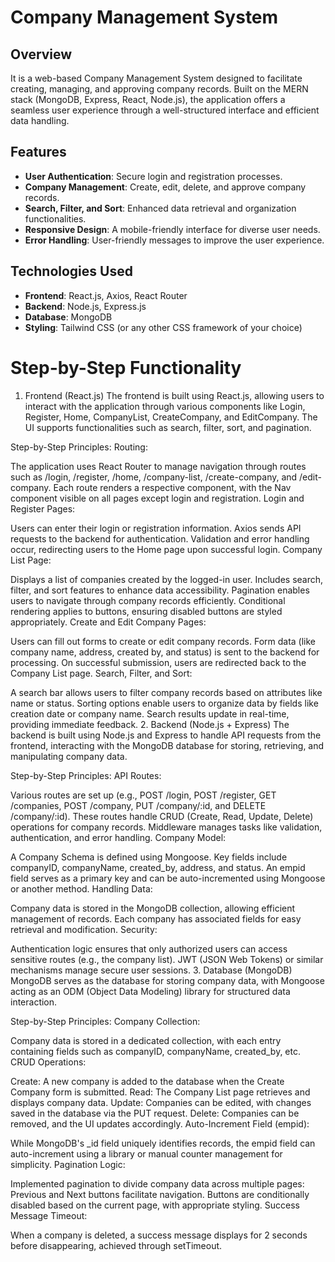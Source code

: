 # Company Management System

## Overview

It is a web-based Company Management System designed to facilitate creating, managing, and approving company records. Built on the MERN stack (MongoDB, Express, React, Node.js), the application offers a seamless user experience through a well-structured interface and efficient data handling.

## Features

- **User Authentication**: Secure login and registration processes.
- **Company Management**: Create, edit, delete, and approve company records.
- **Search, Filter, and Sort**: Enhanced data retrieval and organization functionalities.
- **Responsive Design**: A mobile-friendly interface for diverse user needs.
- **Error Handling**: User-friendly messages to improve the user experience.

## Technologies Used

- **Frontend**: React.js, Axios, React Router
- **Backend**: Node.js, Express.js
- **Database**: MongoDB
- **Styling**: Tailwind CSS (or any other CSS framework of your choice)

# Step-by-Step Functionality

1. Frontend (React.js)
The frontend is built using React.js, allowing users to interact with the application through various components like Login, Register, Home, CompanyList, CreateCompany, and EditCompany. The UI supports functionalities such as search, filter, sort, and pagination.

Step-by-Step Principles:
Routing:

The application uses React Router to manage navigation through routes such as /login, /register, /home, /company-list, /create-company, and /edit-company.
Each route renders a respective component, with the Nav component visible on all pages except login and registration.
Login and Register Pages:

Users can enter their login or registration information.
Axios sends API requests to the backend for authentication.
Validation and error handling occur, redirecting users to the Home page upon successful login.
Company List Page:

Displays a list of companies created by the logged-in user.
Includes search, filter, and sort features to enhance data accessibility.
Pagination enables users to navigate through company records efficiently.
Conditional rendering applies to buttons, ensuring disabled buttons are styled appropriately.
Create and Edit Company Pages:

Users can fill out forms to create or edit company records.
Form data (like company name, address, created by, and status) is sent to the backend for processing.
On successful submission, users are redirected back to the Company List page.
Search, Filter, and Sort:

A search bar allows users to filter company records based on attributes like name or status.
Sorting options enable users to organize data by fields like creation date or company name.
Search results update in real-time, providing immediate feedback.
2. Backend (Node.js + Express)
The backend is built using Node.js and Express to handle API requests from the frontend, interacting with the MongoDB database for storing, retrieving, and manipulating company data.

Step-by-Step Principles:
API Routes:

Various routes are set up (e.g., POST /login, POST /register, GET /companies, POST /company, PUT /company/:id, and DELETE /company/:id).
These routes handle CRUD (Create, Read, Update, Delete) operations for company records.
Middleware manages tasks like validation, authentication, and error handling.
Company Model:

A Company Schema is defined using Mongoose.
Key fields include companyID, companyName, created_by, address, and status.
An empid field serves as a primary key and can be auto-incremented using Mongoose or another method.
Handling Data:

Company data is stored in the MongoDB collection, allowing efficient management of records.
Each company has associated fields for easy retrieval and modification.
Security:

Authentication logic ensures that only authorized users can access sensitive routes (e.g., the company list).
JWT (JSON Web Tokens) or similar mechanisms manage secure user sessions.
3. Database (MongoDB)
MongoDB serves as the database for storing company data, with Mongoose acting as an ODM (Object Data Modeling) library for structured data interaction.

Step-by-Step Principles:
Company Collection:

Company data is stored in a dedicated collection, with each entry containing fields such as companyID, companyName, created_by, etc.
CRUD Operations:

Create: A new company is added to the database when the Create Company form is submitted.
Read: The Company List page retrieves and displays company data.
Update: Companies can be edited, with changes saved in the database via the PUT request.
Delete: Companies can be removed, and the UI updates accordingly.
Auto-Increment Field (empid):

While MongoDB's _id field uniquely identifies records, the empid field can auto-increment using a library or manual counter management for simplicity.
Pagination Logic:

Implemented pagination to divide company data across multiple pages:
Previous and Next buttons facilitate navigation.
Buttons are conditionally disabled based on the current page, with appropriate styling.
Success Message Timeout:

When a company is deleted, a success message displays for 2 seconds before disappearing, achieved through setTimeout.
